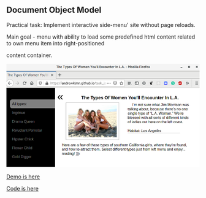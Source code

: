 ## Document Object Model

Practical task: Implement interactive side-menu' site without page reloads.

Main goal - menu with ability to load some predefined html content related to own menu item into right-positioned <main> content container.

![Screenshot](img/task_js_dom_screenshot.png)

[Demo is here](https://andrewklmn.github.io/task_js_dom/)

[Code is here](https://github.com/andrewklmn/frontend-2021-homeworks/tree/task_js_dom/submissions/andrewklmn/task_js_dom)
